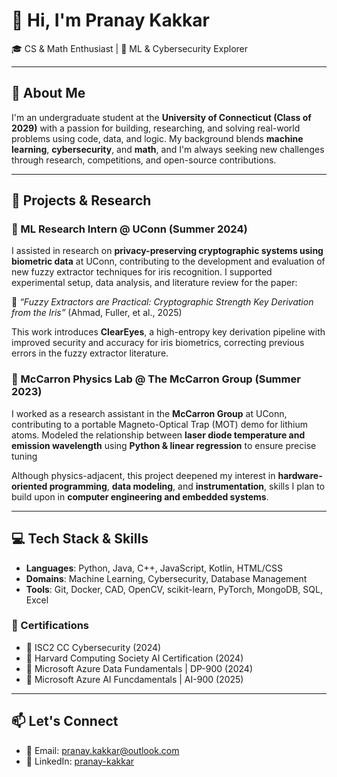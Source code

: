 # 👋 Hi, I'm Pranay Kakkar

🎓 CS & Math Enthusiast | 🤖 ML & Cybersecurity Explorer 

---

## 🧠 About Me

I'm an undergraduate student at the **University of Connecticut (Class of 2029)** with a passion for building, researching, and solving real-world problems using code, data, and logic. My background blends **machine learning**, **cybersecurity**, and **math**, and I'm always seeking new challenges through research, competitions, and open-source contributions.

---

## 🚀 Projects & Research

### **🔬 ML Research Intern @ UConn** (Summer 2024)  

I assisted in research on **privacy-preserving cryptographic systems using biometric data** at UConn, contributing to the development and evaluation of new fuzzy extractor techniques for iris recognition. I supported experimental setup, data analysis, and literature review for the paper:

📄 *“Fuzzy Extractors are Practical: Cryptographic Strength Key Derivation from the Iris”* (Ahmad, Fuller, et al., 2025)  

This work introduces **ClearEyes**, a high-entropy key derivation pipeline with improved security and accuracy for iris biometrics, correcting previous errors in the fuzzy extractor literature.

### **🧪 McCarron Physics Lab @ The McCarron Group** (Summer 2023)  

I worked as a research assistant in the **McCarron Group** at UConn, contributing to a portable Magneto-Optical Trap (MOT) demo for lithium atoms. Modeled the relationship between **laser diode temperature and emission wavelength** using **Python & linear regression** to ensure precise tuning

Although physics-adjacent, this project deepened my interest in **hardware-oriented programming**, **data modeling**, and **instrumentation**, skills I plan to build upon in **computer engineering and embedded systems**.

---

## 💻 Tech Stack & Skills

- **Languages**: Python, Java, C++, JavaScript, Kotlin, HTML/CSS  
- **Domains**: Machine Learning, Cybersecurity, Database Management  
- **Tools**: Git, Docker, CAD, OpenCV, scikit-learn, PyTorch, MongoDB, SQL, Excel

### 📜 Certifications
- 📌 ISC2 CC Cybersecurity (2024)
- 📌 Harvard Computing Society AI Certification (2024)
- 📌 Microsoft Azure Data Fundamentals | DP-900 (2024)
- 📌 Microsoft Azure AI Funcdamentals  | AI-900 (2025)

---

## 📫 Let's Connect

- 📧 Email: [pranay.kakkar@outlook.com](mailto:pranay.kakkar@outlook.com)
- 💼 LinkedIn: [pranay-kakkar](https://www.linkedin.com/in/pranay-kakkar/) 
